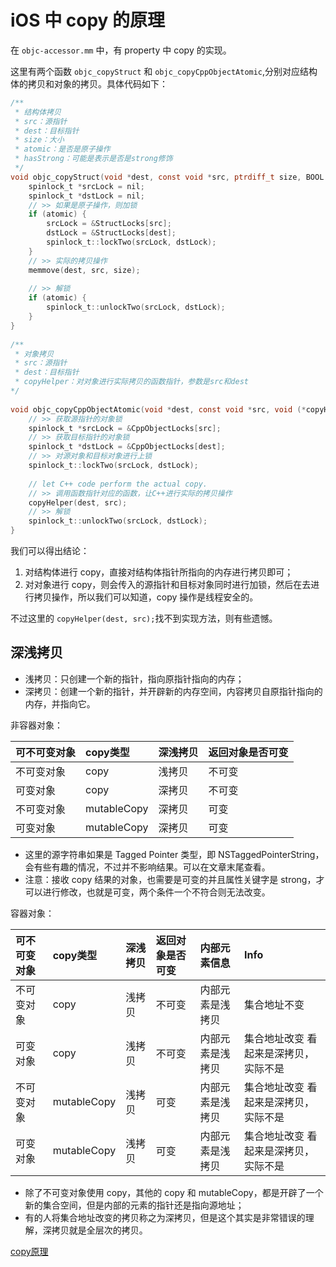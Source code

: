 # iOS 中 copy 的原理

在 `objc-accessor.mm` 中，有 property 中 copy 的实现。

这里有两个函数 `objc_copyStruct` 和 `objc_copyCppObjectAtomic`,分别对应结构体的拷贝和对象的拷贝。具体代码如下：

```c
/**
 * 结构体拷贝
 * src：源指针
 * dest：目标指针
 * size：大小
 * atomic：是否是原子操作
 * hasStrong：可能是表示是否是strong修饰
 */
void objc_copyStruct(void *dest, const void *src, ptrdiff_t size, BOOL atomic, BOOL hasStrong __unused) {
    spinlock_t *srcLock = nil;
    spinlock_t *dstLock = nil;
    // >> 如果是原子操作，则加锁
    if (atomic) {
        srcLock = &StructLocks[src];
        dstLock = &StructLocks[dest];
        spinlock_t::lockTwo(srcLock, dstLock);
    }
    // >> 实际的拷贝操作
    memmove(dest, src, size);
 
    // >> 解锁
    if (atomic) {
        spinlock_t::unlockTwo(srcLock, dstLock);
    }
}
 
/**
 * 对象拷贝
 * src：源指针
 * dest：目标指针
 * copyHelper：对对象进行实际拷贝的函数指针，参数是src和dest
*/
 
void objc_copyCppObjectAtomic(void *dest, const void *src, void (*copyHelper) (void *dest, const void *source)) {
    // >> 获取源指针的对象锁
    spinlock_t *srcLock = &CppObjectLocks[src];
    // >> 获取目标指针的对象锁
    spinlock_t *dstLock = &CppObjectLocks[dest];
    // >> 对源对象和目标对象进行上锁
    spinlock_t::lockTwo(srcLock, dstLock);
 
    // let C++ code perform the actual copy.
    // >> 调用函数指针对应的函数，让C++进行实际的拷贝操作
    copyHelper(dest, src);
    // >> 解锁
    spinlock_t::unlockTwo(srcLock, dstLock);
}
```



我们可以得出结论：

1. 对结构体进行 copy，直接对结构体指针所指向的内存进行拷贝即可；
2. 对对象进行 copy，则会传入的源指针和目标对象同时进行加锁，然后在去进行拷贝操作，所以我们可以知道，copy 操作是线程安全的。

不过这里的 `copyHelper(dest, src);`找不到实现方法，则有些遗憾。



## **深浅拷贝**

- 浅拷贝：只创建一个新的指针，指向原指针指向的内存；
- 深拷贝：创建一个新的指针，并开辟新的内存空间，内容拷贝自原指针指向的内存，并指向它。



非容器对象：

| 可不可变对象 | copy类型    | 深浅拷贝 | 返回对象是否可变 |
| :----------- | :---------- | :------- | :--------------- |
| 不可变对象   | copy        | 浅拷贝   | 不可变           |
| 可变对象     | copy        | 深拷贝   | 不可变           |
| 不可变对象   | mutableCopy | 深拷贝   | 可变             |
| 可变对象     | mutableCopy | 深拷贝   | 可变             |

- 这里的源字符串如果是 Tagged Pointer 类型，即 NSTaggedPointerString，会有些有趣的情况，不过并不影响结果。可以在文章末尾查看。
- 注意：接收 copy 结果的对象，也需要是可变的并且属性关键字是 strong，才可以进行修改，也就是可变，两个条件一个不符合则无法改变。



容器对象：

| 可不可变对象 | copy类型    | 深浅拷贝 | 返回对象是否可变 | 内部元素信息     | Info                                  |
| :----------- | :---------- | :------- | :--------------- | :--------------- | :------------------------------------ |
| 不可变对象   | copy        | 浅拷贝   | 不可变           | 内部元素是浅拷贝 | 集合地址不变                          |
| 可变对象     | copy        | 浅拷贝   | 不可变           | 内部元素是浅拷贝 | 集合地址改变 看起来是深拷贝，实际不是 |
| 不可变对象   | mutableCopy | 浅拷贝   | 可变             | 内部元素是浅拷贝 | 集合地址改变 看起来是深拷贝，实际不是 |
| 可变对象     | mutableCopy | 浅拷贝   | 可变             | 内部元素是浅拷贝 | 集合地址改变 看起来是深拷贝，实际不是 |

- 除了不可变对象使用 copy，其他的 copy 和 mutableCopy，都是开辟了一个新的集合空间，但是内部的元素的指针还是指向源地址；
- 有的人将集合地址改变的拷贝称之为深拷贝，但是这个其实是非常错误的理解，深拷贝就是全层次的拷贝。





[copy原理](https://blog.csdn.net/olsQ93038o99S/article/details/107420597)
